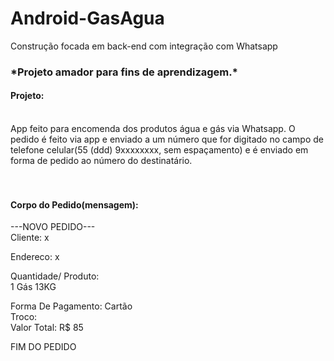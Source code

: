 # Android-GasAgua
Construção focada em back-end com integração com Whatsapp

<h3>*Projeto amador para fins de aprendizagem.*</h3>

<h4>Projeto:</h4></br>
App feito para encomenda dos produtos água e gás via Whatsapp. O pedido é feito via app e enviado a um número que for digitado no 
campo de telefone celular(55 (ddd) 9xxxxxxxx, sem espaçamento) e é enviado em forma de pedido ao número do destinatário.

</br>
</br>
</br>
<h4>Corpo do Pedido(mensagem):</h4>

---NOVO PEDIDO--- </br>
Cliente: x

Endereco: x

Quantidade/ Produto: </br>
1 Gás 13KG 

Forma De Pagamento: Cartão</br>
Troco:  
Valor Total: R$ 85

  
 FIM DO PEDIDO
